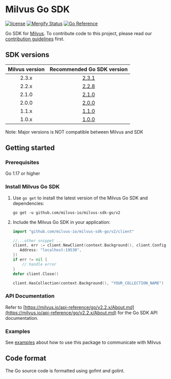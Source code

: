 # Milvus Go SDK

[![license](https://img.shields.io/hexpm/l/plug.svg?color=green)](https://github.com/milvus-io/milvus-sdk-go/blob/master/LICENSE)
[![Mergify Status][mergify-status]][mergify]
[![Go Reference](https://pkg.go.dev/badge/github.com/milvus-io/milvus-sdk-go/v2.svg)](https://pkg.go.dev/github.com/milvus-io/milvus-sdk-go/v2)

[mergify]: https://mergify.io
[mergify-status]: https://img.shields.io/endpoint.svg?url=https://gh.mergify.io/badges/milvus-io/milvus-sdk-go&style=plastic


Go SDK for [Milvus](https://github.com/milvus-io/milvus). To contribute code to this project, please read our [contribution guidelines](https://github.com/milvus-io/milvus/blob/master/CONTRIBUTING.md) first.


## SDK versions

|Milvus version| Recommended Go SDK version |
|:-----:|:-----:|
| 2.3.x | [2.3.1](https://github.com/milvus-io/milvus-sdk-go/tree/v2.3.1) |
| 2.2.x | [2.2.8](https://github.com/milvus-io/milvus-sdk-go/tree/v2.2.8) |
| 2.1.0 | [2.1.0](https://github.com/milvus-io/milvus-sdk-go/tree/v2.1.0) |
| 2.0.0 | [2.0.0](https://github.com/milvus-io/milvus-sdk-go/tree/v2.0.0) |
| 1.1.x | [1.1.0](https://github.com/milvus-io/milvus-sdk-go/tree/v1.1.0) |
| 1.0.x | [1.0.0](https://github.com/milvus-io/milvus-sdk-go/tree/v1.0.0) |

Note: Major versions is NOT compatible between Milvus and SDK

## Getting started

### Prerequisites

Go 1.17 or higher

### Install Milvus Go SDK

1. Use `go get` to install the latest version of the Milvus Go SDK and dependencies:

   ```shell
   go get -u github.com/milvus-io/milvus-sdk-go/v2
   ```

2. Include the Milvus Go SDK in your application:

   ```go
   import "github.com/milvus-io/milvus-sdk-go/v2/client"

   //...other snippet ...
   client, err := client.NewClient(context.Background(), client.Config{
      Address: "localhost:19530",
   })
   if err != nil {
       // handle error
   }
   defer client.Close()

   client.HasCollection(context.Background(), "YOUR_COLLECTION_NAME")
   ```

### API Documentation

Refer to [https://milvus.io/api-reference/go/v2.2.x/About.md](https://milvus.io/api-reference/go/v2.2.x/About.md) for the Go SDK API documentation.

### Examples
   
See [examples](examples/README.md) about how to use this package to communicate with Milvus

## Code format

The Go source code is formatted using gofmt and golint.
